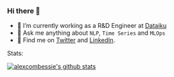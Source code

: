 ### Hi there 👋

- 🐥 I’m currently working as a R&D Engineer at [Dataiku](https://dataiku.com/)
- 💬 Ask me anything about `NLP`, `Time Series` and `MLOps`
- 💌 Find me on [Twitter](https://twitter.com/alexcombessie) and [LinkedIn](https://www.linkedin.com/in/alexcbs/).

Stats:

[![alexcombessie's github stats](https://github-readme-stats.vercel.app/api?username=alexcombessie&show_icons=true&include_all_commits=true)](https://github.com/anuraghazra/github-readme-stats)

<!--
**alexcombessie/alexcombessie** is a ✨ _special_ ✨ repository because its `README.md` (this file) appears on your GitHub profile.

Here are some ideas to get you started:

- 🔭 I’m currently working on ...
- 🌱 I’m currently learning ...
- 👯 I’m looking to collaborate on ...
- 🤔 I’m looking for help with ...
- 💬 Ask me about ...
- 📫 How to reach me: ...
- 😄 Pronouns: ...
- ⚡ Fun fact: ...
-->

